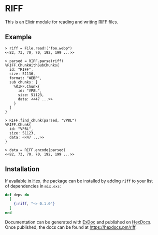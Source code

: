 # RIFF

This is an Elixir module for reading and writing [RIFF](https://en.wikipedia.org/wiki/Resource_Interchange_File_Format) files.

## Example

```
> riff = File.read!("foo.webp")
<<82, 73, 70, 70, 192, 199 ...>>

> parsed = RIFF.parse(riff)
%RIFF.ChunkWithSubChunks{
  id: "RIFF",
  size: 51136,
  format: "WEBP",
  sub_chunks: [
    %RIFF.Chunk{
      id: "VP8L",
      size: 51123,
      data: <<47 ...>>
    }
  ]
}

> RIFF.find_chunk(parsed, "VP8L")
%RIFF.Chunk{
  id: "VP8L",
  size: 51123,
  data: <<47 ...>>
}

> data = RIFF.encode(parsed)
<<82, 73, 70, 70, 192, 199 ...>>
```

## Installation

If [available in Hex](https://hex.pm/docs/publish), the package can be installed
by adding `riff` to your list of dependencies in `mix.exs`:

```elixir
def deps do
  [
    {:riff, "~> 0.1.0"}
  ]
end
```

Documentation can be generated with [ExDoc](https://github.com/elixir-lang/ex_doc)
and published on [HexDocs](https://hexdocs.pm). Once published, the docs can
be found at <https://hexdocs.pm/riff>.

